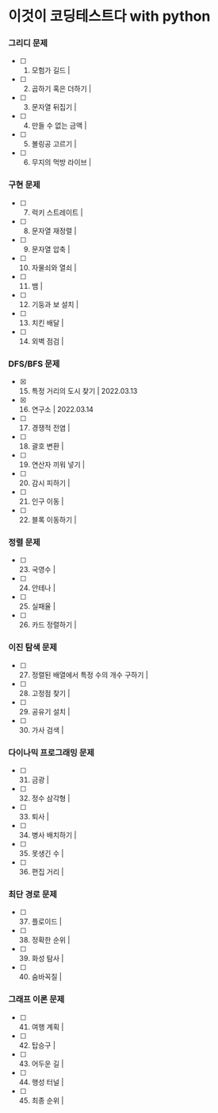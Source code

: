 # 이것이 코딩테스트다 with python


### 그리디 문제
- [ ] 1. 모험가 길드 | 
- [ ] 2. 곱하기 혹은 더하기 |
- [ ] 3. 문자열 뒤집기 | 
- [ ] 4. 만들 수 없는 금액 | 
- [ ] 5. 볼링공 고르기 | 
- [ ] 6. 무지의 먹방 라이브 | 

### 구현 문제
- [ ] 7. 럭키 스트레이트 | 
- [ ] 8. 문자열 재정렬 | 
- [ ] 9. 문자열 압축 | 
- [ ] 10. 자물쇠와 열쇠 | 
- [ ] 11. 뱀 | 
- [ ] 12. 기둥과 보 설치 | 
- [ ] 13. 치킨 배달 | 
- [ ] 14. 외벽 점검 | 

### DFS/BFS 문제
- [x] 15. 특정 거리의 도시 찾기 | 2022.03.13
- [x] 16. 연구소 | 2022.03.14 
- [ ] 17. 경쟁적 전염 | 
- [ ] 18. 괄호 변환 | 
- [ ] 19. 연산자 끼워 넣기 | 
- [ ] 20. 감시 피하기 | 
- [ ] 21. 인구 이동 | 
- [ ] 22. 블록 이동하기 |

### 정렬 문제
- [ ] 23. 국영수 | 
- [ ] 24. 안테나 | 
- [ ] 25. 실패율 | 
- [ ] 26. 카드 정렬하기 |

### 이진 탐색 문제
- [ ] 27. 정렬된 배열에서 특정 수의 개수 구하기 | 
- [ ] 28. 고정점 찾기 | 
- [ ] 29. 공유기 설치 | 
- [ ] 30. 가사 검색 |

### 다이나믹 프로그래밍 문제
- [ ] 31. 금광 | 
- [ ] 32. 정수 삼각형 | 
- [ ] 33. 퇴사 | 
- [ ] 34. 병사 배치하기 |
- [ ] 35. 못생긴 수 | 
- [ ] 36. 편집 거리 |

### 최단 경로 문제
- [ ] 37. 플로이드 | 
- [ ] 38. 정확한 순위 | 
- [ ] 39. 화성 탐사 | 
- [ ] 40. 숨바꼭질 |

### 그래프 이론 문제
- [ ] 41. 여행 계획 | 
- [ ] 42. 탑승구 | 
- [ ] 43. 어두운 길 | 
- [ ] 44. 행성 터널 |
- [ ] 45. 최종 순위 |